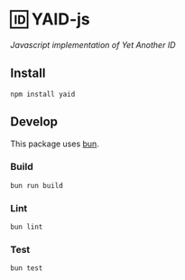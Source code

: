 # 🆔 YAID-js

_Javascript implementation of Yet Another ID_

## Install

    npm install yaid

## Develop

This package uses [bun].

### Build

    bun run build

### Lint

    bun lint

### Test

    bun test

[bun]: bun.sh
